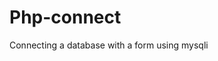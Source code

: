 # Php-connect      
Connecting a database with a form using mysqli
          
                
               
                                  
        
